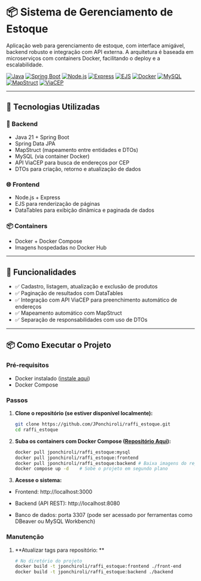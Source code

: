 # 📦 Sistema de Gerenciamento de Estoque

Aplicação web para gerenciamento de estoque, com interface amigável, backend robusto e integração com API externa. A arquitetura é baseada em microserviços com containers Docker, facilitando o deploy e a escalabilidade.

[![Java](https://img.shields.io/badge/Java-21-red?logo=java&logoColor=white)](https://www.oracle.com/java/)
[![Spring Boot](https://img.shields.io/badge/Spring%20Boot-3.2.0-brightgreen?logo=springboot)](https://spring.io/projects/spring-boot)
[![Node.js](https://img.shields.io/badge/Node.js-20.x-green?logo=node.js)](https://nodejs.org/)
[![Express](https://img.shields.io/badge/Express.js-4.x-lightgrey?logo=express)](https://expressjs.com/)
[![EJS](https://img.shields.io/badge/EJS-templates-yellow)](https://ejs.co/)
[![Docker](https://img.shields.io/badge/Docker-Compose-blue?logo=docker)](https://www.docker.com/)
[![MySQL](https://img.shields.io/badge/MySQL-8.x-blue?logo=mysql&logoColor=white)](https://www.mysql.com/)
[![MapStruct](https://img.shields.io/badge/MapStruct-mapper-blueviolet)](https://mapstruct.org/)
[![ViaCEP](https://img.shields.io/badge/API-ViaCEP-orange)](https://viacep.com.br/)

---

## 🧰 Tecnologias Utilizadas

### 🔧 Backend
- Java 21 + Spring Boot
- Spring Data JPA
- MapStruct (mapeamento entre entidades e DTOs)
- MySQL (via container Docker)
- API ViaCEP para busca de endereços por CEP
- DTOs para criação, retorno e atualização de dados

### 🌐 Frontend
- Node.js + Express
- EJS para renderização de páginas
- DataTables para exibição dinâmica e paginada de dados

### 📦 Containers
- Docker + Docker Compose
- Imagens hospedadas no Docker Hub

---

## 🚀 Funcionalidades

- ✅ Cadastro, listagem, atualização e exclusão de produtos
- ✅ Paginação de resultados com DataTables
- ✅ Integração com API ViaCEP para preenchimento automático de endereços
- ✅ Mapeamento automático com MapStruct
- ✅ Separação de responsabilidades com uso de DTOs

---

## 📦 Como Executar o Projeto

### Pré-requisitos

- Docker instalado ([instale aqui](https://docs.docker.com/get-docker/))
- Docker Compose

### Passos

1. **Clone o repositório (se estiver disponível localmente):**
   ```bash
   git clone https://github.com/JPonchiroli/raffi_estoque.git
   cd raffi_estoque
   ```

2. **Suba os containers com Docker Compose ([Repositório Aqui](https://hub.docker.com/r/jponchiroli/raffi_estoque)):**
   ```bash
   docker pull jponchiroli/raffi_estoque:mysql 
   docker pull jponchiroli/raffi_estoque:frontend 
   docker pull jponchiroli/raffi_estoque:backend # Baixa imagens do repositório
   docker compose up -d    # Sobe o projeto em segundo plano
   ```

3. **Acesse o sistema:**
- Frontend: http://localhost:3000

- Backend (API REST): http://localhost:8080

- Banco de dados: porta 3307 (pode ser acessado por ferramentas como DBeaver ou MySQL Workbench)

### Manutenção 

1. **Atualizar tags para repositório: **
   ```bash
   # No diretório do projeto
   docker build -t jponchiroli/raffi_estoque:frontend ./front-end
   docker build -t jponchiroli/raffi_estoque:backend ./backend
   ```


